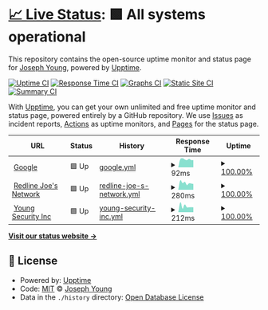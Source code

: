 # [📈 Live Status](https://uptime.redlinejoes.net): <!--live status--> **🟩 All systems operational**

This repository contains the open-source uptime monitor and status page for [Joseph Young](http:/redlinejoes.net), powered by [Upptime](https://github.com/upptime/upptime).

[![Uptime CI](https://github.com/redlinejoes/upptime/workflows/Uptime%20CI/badge.svg)](https://github.com/redlinejoes/upptime/actions?query=workflow%3A%22Uptime+CI%22)
[![Response Time CI](https://github.com/redlinejoes/upptime/workflows/Response%20Time%20CI/badge.svg)](https://github.com/redlinejoes/upptime/actions?query=workflow%3A%22Response+Time+CI%22)
[![Graphs CI](https://github.com/redlinejoes/upptime/workflows/Graphs%20CI/badge.svg)](https://github.com/redlinejoes/upptime/actions?query=workflow%3A%22Graphs+CI%22)
[![Static Site CI](https://github.com/redlinejoes/upptime/workflows/Static%20Site%20CI/badge.svg)](https://github.com/redlinejoes/upptime/actions?query=workflow%3A%22Static+Site+CI%22)
[![Summary CI](https://github.com/redlinejoes/upptime/workflows/Summary%20CI/badge.svg)](https://github.com/redlinejoes/upptime/actions?query=workflow%3A%22Summary+CI%22)

With [Upptime](https://upptime.js.org), you can get your own unlimited and free uptime monitor and status page, powered entirely by a GitHub repository. We use [Issues](https://github.com/redlinejoes/upptime/issues) as incident reports, [Actions](https://github.com/redlinejoes/upptime/actions) as uptime monitors, and [Pages](https://uptime.redlinejoes.net) for the status page.

<!--start: status pages-->
<!-- This summary is generated by Upptime (https://github.com/upptime/upptime) -->
<!-- Do not edit this manually, your changes will be overwritten -->
<!-- prettier-ignore -->
| URL | Status | History | Response Time | Uptime |
| --- | ------ | ------- | ------------- | ------ |
| <img alt="" src="https://icons.duckduckgo.com/ip3/www.google.com.ico" height="13"> [Google](https://www.google.com) | 🟩 Up | [google.yml](https://github.com/redlinejoes/upptime/commits/HEAD/history/google.yml) | <details><summary><img alt="Response time graph" src="./graphs/google/response-time-week.png" height="20"> 92ms</summary><br><a href="https://uptime.redlinejoes.net/history/google"><img alt="Response time 103" src="https://img.shields.io/endpoint?url=https%3A%2F%2Fraw.githubusercontent.com%2Fredlinejoes%2Fupptime%2FHEAD%2Fapi%2Fgoogle%2Fresponse-time.json"></a><br><a href="https://uptime.redlinejoes.net/history/google"><img alt="24-hour response time 87" src="https://img.shields.io/endpoint?url=https%3A%2F%2Fraw.githubusercontent.com%2Fredlinejoes%2Fupptime%2FHEAD%2Fapi%2Fgoogle%2Fresponse-time-day.json"></a><br><a href="https://uptime.redlinejoes.net/history/google"><img alt="7-day response time 92" src="https://img.shields.io/endpoint?url=https%3A%2F%2Fraw.githubusercontent.com%2Fredlinejoes%2Fupptime%2FHEAD%2Fapi%2Fgoogle%2Fresponse-time-week.json"></a><br><a href="https://uptime.redlinejoes.net/history/google"><img alt="30-day response time 105" src="https://img.shields.io/endpoint?url=https%3A%2F%2Fraw.githubusercontent.com%2Fredlinejoes%2Fupptime%2FHEAD%2Fapi%2Fgoogle%2Fresponse-time-month.json"></a><br><a href="https://uptime.redlinejoes.net/history/google"><img alt="1-year response time 102" src="https://img.shields.io/endpoint?url=https%3A%2F%2Fraw.githubusercontent.com%2Fredlinejoes%2Fupptime%2FHEAD%2Fapi%2Fgoogle%2Fresponse-time-year.json"></a></details> | <details><summary><a href="https://uptime.redlinejoes.net/history/google">100.00%</a></summary><a href="https://uptime.redlinejoes.net/history/google"><img alt="All-time uptime 100.00%" src="https://img.shields.io/endpoint?url=https%3A%2F%2Fraw.githubusercontent.com%2Fredlinejoes%2Fupptime%2FHEAD%2Fapi%2Fgoogle%2Fuptime.json"></a><br><a href="https://uptime.redlinejoes.net/history/google"><img alt="24-hour uptime 100.00%" src="https://img.shields.io/endpoint?url=https%3A%2F%2Fraw.githubusercontent.com%2Fredlinejoes%2Fupptime%2FHEAD%2Fapi%2Fgoogle%2Fuptime-day.json"></a><br><a href="https://uptime.redlinejoes.net/history/google"><img alt="7-day uptime 100.00%" src="https://img.shields.io/endpoint?url=https%3A%2F%2Fraw.githubusercontent.com%2Fredlinejoes%2Fupptime%2FHEAD%2Fapi%2Fgoogle%2Fuptime-week.json"></a><br><a href="https://uptime.redlinejoes.net/history/google"><img alt="30-day uptime 100.00%" src="https://img.shields.io/endpoint?url=https%3A%2F%2Fraw.githubusercontent.com%2Fredlinejoes%2Fupptime%2FHEAD%2Fapi%2Fgoogle%2Fuptime-month.json"></a><br><a href="https://uptime.redlinejoes.net/history/google"><img alt="1-year uptime 99.99%" src="https://img.shields.io/endpoint?url=https%3A%2F%2Fraw.githubusercontent.com%2Fredlinejoes%2Fupptime%2FHEAD%2Fapi%2Fgoogle%2Fuptime-year.json"></a></details>
| <img alt="" src="https://icons.duckduckgo.com/ip3/redlinejoes.net.ico" height="13"> [Redline Joe's Network](https://redlinejoes.net) | 🟩 Up | [redline-joe-s-network.yml](https://github.com/redlinejoes/upptime/commits/HEAD/history/redline-joe-s-network.yml) | <details><summary><img alt="Response time graph" src="./graphs/redline-joe-s-network/response-time-week.png" height="20"> 280ms</summary><br><a href="https://uptime.redlinejoes.net/history/redline-joe-s-network"><img alt="Response time 263" src="https://img.shields.io/endpoint?url=https%3A%2F%2Fraw.githubusercontent.com%2Fredlinejoes%2Fupptime%2FHEAD%2Fapi%2Fredline-joe-s-network%2Fresponse-time.json"></a><br><a href="https://uptime.redlinejoes.net/history/redline-joe-s-network"><img alt="24-hour response time 296" src="https://img.shields.io/endpoint?url=https%3A%2F%2Fraw.githubusercontent.com%2Fredlinejoes%2Fupptime%2FHEAD%2Fapi%2Fredline-joe-s-network%2Fresponse-time-day.json"></a><br><a href="https://uptime.redlinejoes.net/history/redline-joe-s-network"><img alt="7-day response time 280" src="https://img.shields.io/endpoint?url=https%3A%2F%2Fraw.githubusercontent.com%2Fredlinejoes%2Fupptime%2FHEAD%2Fapi%2Fredline-joe-s-network%2Fresponse-time-week.json"></a><br><a href="https://uptime.redlinejoes.net/history/redline-joe-s-network"><img alt="30-day response time 292" src="https://img.shields.io/endpoint?url=https%3A%2F%2Fraw.githubusercontent.com%2Fredlinejoes%2Fupptime%2FHEAD%2Fapi%2Fredline-joe-s-network%2Fresponse-time-month.json"></a><br><a href="https://uptime.redlinejoes.net/history/redline-joe-s-network"><img alt="1-year response time 267" src="https://img.shields.io/endpoint?url=https%3A%2F%2Fraw.githubusercontent.com%2Fredlinejoes%2Fupptime%2FHEAD%2Fapi%2Fredline-joe-s-network%2Fresponse-time-year.json"></a></details> | <details><summary><a href="https://uptime.redlinejoes.net/history/redline-joe-s-network">100.00%</a></summary><a href="https://uptime.redlinejoes.net/history/redline-joe-s-network"><img alt="All-time uptime 100.00%" src="https://img.shields.io/endpoint?url=https%3A%2F%2Fraw.githubusercontent.com%2Fredlinejoes%2Fupptime%2FHEAD%2Fapi%2Fredline-joe-s-network%2Fuptime.json"></a><br><a href="https://uptime.redlinejoes.net/history/redline-joe-s-network"><img alt="24-hour uptime 100.00%" src="https://img.shields.io/endpoint?url=https%3A%2F%2Fraw.githubusercontent.com%2Fredlinejoes%2Fupptime%2FHEAD%2Fapi%2Fredline-joe-s-network%2Fuptime-day.json"></a><br><a href="https://uptime.redlinejoes.net/history/redline-joe-s-network"><img alt="7-day uptime 100.00%" src="https://img.shields.io/endpoint?url=https%3A%2F%2Fraw.githubusercontent.com%2Fredlinejoes%2Fupptime%2FHEAD%2Fapi%2Fredline-joe-s-network%2Fuptime-week.json"></a><br><a href="https://uptime.redlinejoes.net/history/redline-joe-s-network"><img alt="30-day uptime 100.00%" src="https://img.shields.io/endpoint?url=https%3A%2F%2Fraw.githubusercontent.com%2Fredlinejoes%2Fupptime%2FHEAD%2Fapi%2Fredline-joe-s-network%2Fuptime-month.json"></a><br><a href="https://uptime.redlinejoes.net/history/redline-joe-s-network"><img alt="1-year uptime 100.00%" src="https://img.shields.io/endpoint?url=https%3A%2F%2Fraw.githubusercontent.com%2Fredlinejoes%2Fupptime%2FHEAD%2Fapi%2Fredline-joe-s-network%2Fuptime-year.json"></a></details>
| <img alt="" src="https://icons.duckduckgo.com/ip3/youngsecurity.net.ico" height="13"> [Young Security Inc](http://youngsecurity.net) | 🟩 Up | [young-security-inc.yml](https://github.com/redlinejoes/upptime/commits/HEAD/history/young-security-inc.yml) | <details><summary><img alt="Response time graph" src="./graphs/young-security-inc/response-time-week.png" height="20"> 212ms</summary><br><a href="https://uptime.redlinejoes.net/history/young-security-inc"><img alt="Response time 511" src="https://img.shields.io/endpoint?url=https%3A%2F%2Fraw.githubusercontent.com%2Fredlinejoes%2Fupptime%2FHEAD%2Fapi%2Fyoung-security-inc%2Fresponse-time.json"></a><br><a href="https://uptime.redlinejoes.net/history/young-security-inc"><img alt="24-hour response time 277" src="https://img.shields.io/endpoint?url=https%3A%2F%2Fraw.githubusercontent.com%2Fredlinejoes%2Fupptime%2FHEAD%2Fapi%2Fyoung-security-inc%2Fresponse-time-day.json"></a><br><a href="https://uptime.redlinejoes.net/history/young-security-inc"><img alt="7-day response time 212" src="https://img.shields.io/endpoint?url=https%3A%2F%2Fraw.githubusercontent.com%2Fredlinejoes%2Fupptime%2FHEAD%2Fapi%2Fyoung-security-inc%2Fresponse-time-week.json"></a><br><a href="https://uptime.redlinejoes.net/history/young-security-inc"><img alt="30-day response time 210" src="https://img.shields.io/endpoint?url=https%3A%2F%2Fraw.githubusercontent.com%2Fredlinejoes%2Fupptime%2FHEAD%2Fapi%2Fyoung-security-inc%2Fresponse-time-month.json"></a><br><a href="https://uptime.redlinejoes.net/history/young-security-inc"><img alt="1-year response time 524" src="https://img.shields.io/endpoint?url=https%3A%2F%2Fraw.githubusercontent.com%2Fredlinejoes%2Fupptime%2FHEAD%2Fapi%2Fyoung-security-inc%2Fresponse-time-year.json"></a></details> | <details><summary><a href="https://uptime.redlinejoes.net/history/young-security-inc">100.00%</a></summary><a href="https://uptime.redlinejoes.net/history/young-security-inc"><img alt="All-time uptime 100.00%" src="https://img.shields.io/endpoint?url=https%3A%2F%2Fraw.githubusercontent.com%2Fredlinejoes%2Fupptime%2FHEAD%2Fapi%2Fyoung-security-inc%2Fuptime.json"></a><br><a href="https://uptime.redlinejoes.net/history/young-security-inc"><img alt="24-hour uptime 100.00%" src="https://img.shields.io/endpoint?url=https%3A%2F%2Fraw.githubusercontent.com%2Fredlinejoes%2Fupptime%2FHEAD%2Fapi%2Fyoung-security-inc%2Fuptime-day.json"></a><br><a href="https://uptime.redlinejoes.net/history/young-security-inc"><img alt="7-day uptime 100.00%" src="https://img.shields.io/endpoint?url=https%3A%2F%2Fraw.githubusercontent.com%2Fredlinejoes%2Fupptime%2FHEAD%2Fapi%2Fyoung-security-inc%2Fuptime-week.json"></a><br><a href="https://uptime.redlinejoes.net/history/young-security-inc"><img alt="30-day uptime 100.00%" src="https://img.shields.io/endpoint?url=https%3A%2F%2Fraw.githubusercontent.com%2Fredlinejoes%2Fupptime%2FHEAD%2Fapi%2Fyoung-security-inc%2Fuptime-month.json"></a><br><a href="https://uptime.redlinejoes.net/history/young-security-inc"><img alt="1-year uptime 100.00%" src="https://img.shields.io/endpoint?url=https%3A%2F%2Fraw.githubusercontent.com%2Fredlinejoes%2Fupptime%2FHEAD%2Fapi%2Fyoung-security-inc%2Fuptime-year.json"></a></details>

<!--end: status pages-->

[**Visit our status website →**](https://uptime.redlinejoes.net)

## 📄 License

- Powered by: [Upptime](https://github.com/upptime/upptime)
- Code: [MIT](./LICENSE) © [Joseph Young](http:/redlinejoes.net)
- Data in the `./history` directory: [Open Database License](https://opendatacommons.org/licenses/odbl/1-0/)
